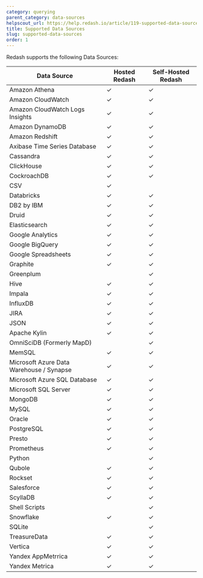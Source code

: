 ```yaml
---
category: querying
parent_category: data-sources
helpscout_url: https://help.redash.io/article/119-supported-data-sources
title: Supported Data Sources
slug: supported-data-sources
order: 1
---
```


Redash supports the following Data Sources:

|  Data Source                                |  Hosted Redash  |  Self-Hosted Redash  |
|  ------------------------------------------ |  -------------  |  ------------------  |
|   Amazon Athena                             |   ✓             |   ✓                  |
|   Amazon CloudWatch						  |   ✓				|   ✓				   |
|   Amazon CloudWatch Logs Insights			  |   ✓				|   ✓				   |
|   Amazon DynamoDB                           |   ✓             |   ✓                  |
|   Amazon Redshift                           |   ✓             |   ✓                  |
|   Axibase Time Series Database              |   ✓             |   ✓                  |
|   Cassandra                                 |   ✓             |   ✓                  |
|   ClickHouse                                |   ✓             |   ✓                  |
|   CockroachDB                               |   ✓             |   ✓                  |
|   CSV                                       |   ✓             |                      |
|   Databricks                                |   ✓             |   ✓                  |
|   DB2 by IBM                                |   ✓             |   ✓                  |
|   Druid                                     |   ✓             |   ✓                  |
|   Elasticsearch                             |   ✓             |   ✓                  |
|   Google Analytics                          |   ✓             |   ✓                  |
|   Google BigQuery                           |   ✓             |   ✓                  |
|   Google Spreadsheets                       |   ✓             |   ✓                  |
|   Graphite                                  |   ✓             |   ✓                  |
|   Greenplum                                 |                 |   ✓                  |
|   Hive                                      |   ✓             |   ✓                  |
|   Impala                                    |   ✓             |   ✓                  |
|   InfluxDB                                  |   ✓             |   ✓                  |
|   JIRA                                      |   ✓             |   ✓                  |
|   JSON                                      |   ✓             |   ✓                  |
|   Apache Kylin                              |   ✓             |   ✓                  |
|   OmniSciDB (Formerly MapD)                 |                 |   ✓                  |
|   MemSQL                                    |   ✓             |   ✓                  |
|   Microsoft Azure Data Warehouse / Synapse  |   ✓             |   ✓                  |
|   Microsoft Azure SQL Database              |   ✓             |   ✓                  |
|   Microsoft SQL Server                      |   ✓             |   ✓                  |
|   MongoDB                                   |   ✓             |   ✓                  |
|   MySQL                                     |   ✓             |   ✓                  |
|   Oracle                                    |   ✓             |   ✓                  |
|   PostgreSQL                                |   ✓             |   ✓                  |
|   Presto                                    |   ✓             |   ✓                  |
|   Prometheus                                |   ✓             |   ✓                  |
|   Python                                    |                 |   ✓                  |
|   Qubole                                    |   ✓             |   ✓                  |
|   Rockset                                   |   ✓             |   ✓                  |
|   Salesforce                                |   ✓             |   ✓                  |
|   ScyllaDB                                  |   ✓             |   ✓                  |
|   Shell Scripts                             |                 |   ✓                  |
|   Snowflake                                 |   ✓             |   ✓                  |
|   SQLite                                    |                 |   ✓                  |
|   TreasureData                              |   ✓             |   ✓                  |
|   Vertica                                   |   ✓             |   ✓                  |
|   Yandex AppMetrrica                        |   ✓             |   ✓                  |
|   Yandex Metrica                            |   ✓             |   ✓                  |

